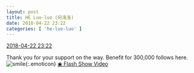 ```yaml
---
layout: post
title: HE Luo-luo (何洛洛)
date: 2018-04-22 23:22
categories: [ 'he-luo-luo' ]
---
```


<div class="weibo-info">
  <a href="https://weibo.com/6117570574/GdjSyoLkQ">2018-04-22 23:22</a>
</div>

Thank you for your support on the way. Benefit for 300,000 follows here. ![smile](https://img.t.sinajs.cn/t4/appstyle/expression/ext/normal/e3/2018new_weixioa02_org.png){:.emoticon} [◉ Flash Show Video](https://www.miaopai.com/show/1ic9mVO3x1Rr3U0z3~FnPaMHu8a8EwfczZQ1-Q__.htm)
